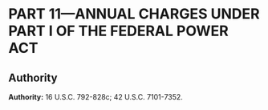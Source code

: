 # PART 11—ANNUAL CHARGES UNDER PART I OF THE FEDERAL POWER ACT 


## Authority

**Authority:** 16 U.S.C. 792-828c; 42 U.S.C. 7101-7352.






